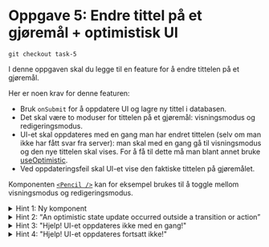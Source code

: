 # Oppgave 5: Endre tittel på et gjøremål + optimistisk UI

```
git checkout task-5
```

I denne oppgaven skal du legge til en feature for å endre tittelen på et gjøremål.

Her er noen krav for denne featuren:

- Bruk `onSubmit` for å oppdatere UI og lagre ny tittel i databasen.
- Det skal være to moduser for tittelen på et gjøremål: visningsmodus og redigeringsmodus.
- UI-et skal oppdateres med en gang man har endret tittelen (selv om man ikke har fått svar fra server): man skal med en gang gå til visningsmodus og den nye tittelen skal vises. For å få til dette må man blant annet bruke [useOptimistic](https://react.dev/reference/react/useOptimistic).
- Ved oppdateringsfeil skal UI-et vise den faktiske tittelen på gjøremålet.

Komponenten [`<Pencil />`](./src/components/icons/pencil.tsx) kan for eksempel brukes til å toggle mellom visningsmodus og redigeringsmodus.

<details>
  <summary>Hint 1: Ny komponent</summary>
  <p>Det vil sikkert være ryddig å ha funksjonaliteten for tittelen i en egen komponent ;)</p>
</details>
<details>
  <summary>Hint 2: <q>An optimistic state update occurred outside a transition or action</q></summary>
  <p>Bruk <code><a href="https://react.dev/reference/react/startTransition">startTransition</a></code></p>
</details>
<details>
  <summary>Hint 3: "Hjelp! UI-et oppdateres ikke med en gang!"</summary>
  Metoden som oppdaterer modusen for tittelen skal ikke være inne i <code>startTransition</code>.
</details>
<details>
  <summary>Hint 4: "Hjelp! UI-et oppdateres fortsatt ikke!"</summary>
  Bruker du tilfeldigvis <code>action</code> på formet ditt?
</details>
